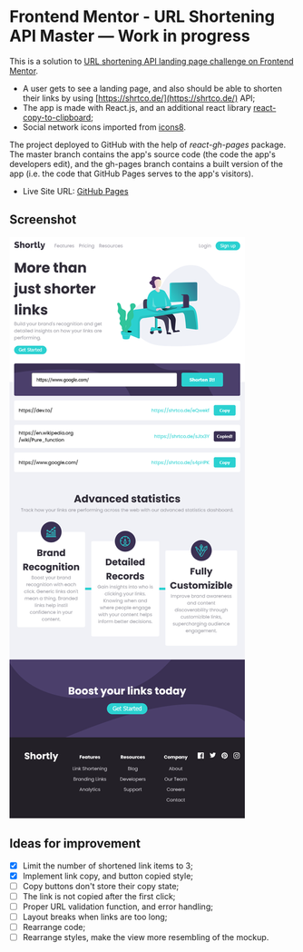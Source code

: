 # Frontend Mentor - URL Shortening API Master — Work in progress

This is a solution to [URL shortening API landing page challenge on Frontend Mentor](https://www.frontendmentor.io/challenges/url-shortening-api-landing-page-2ce3ob-G).
- A user gets to see a landing page, and also should be able to shorten their links by using [https://shrtco.de/](https://shrtco.de/) API;
- The app is made with React.js, and an additional react library [react-copy-to-clipboard](https://www.npmjs.com/package/react-copy-to-clipboard);
- Social network icons imported from [icons8](https://maxst.icons8.com). 

The project deployed to GitHub with the help of *react-gh-pages* package. The master branch contains the app's source code (the code the app's developers edit), and the gh-pages branch contains a built version of the app (i.e. the code that GitHub Pages serves to the app's visitors).


- Live Site URL: [GitHub Pages](https://xs30snw.github.io/FEM_url-shortening-api-master/)

## Screenshot

![](./screenshot.png)

## Ideas for improvement

- [x] Limit the number of shortened link items to 3;
- [x] Implement link copy, and button copied style;
- [ ] Copy buttons don't store their copy state;
- [ ] The link is not copied after the first click;
- [ ] Proper URL validation function, and error handling;
- [ ] Layout breaks when links are too long;
- [ ] Rearrange code;
- [ ] Rearrange styles, make the view more resembling of the mockup.
